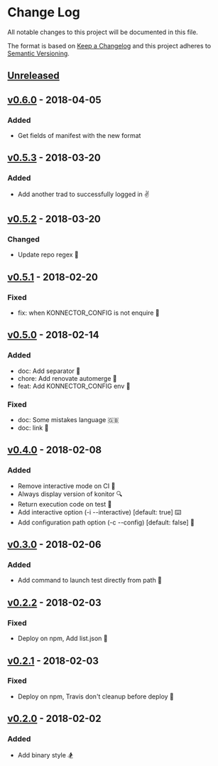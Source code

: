 # Change Log

All notable changes to this project will be documented in this file.

The format is based on [Keep a Changelog](http://keepachangelog.com/)
and this project adheres to [Semantic Versioning](http://semver.org/).


## [Unreleased]


## [v0.6.0] - 2018-04-05
### Added
- Get fields of manifest with the new format


## [v0.5.3] - 2018-03-20
### Added
- Add another trad to successfully logged in ✌️


## [v0.5.2] - 2018-03-20
### Changed
- Update repo regex 🛒


## [v0.5.1] - 2018-02-20
### Fixed
- fix: when KONNECTOR_CONFIG is not enquire 🐛


## [v0.5.0] - 2018-02-14
### Added
- doc: Add separator 📏
- chore: Add renovate automerge 🤞
- feat: Add KONNECTOR_CONFIG env 🤝
### Fixed
- doc: Some mistakes language 🇬🇧
- doc: link 🔗


## [v0.4.0] - 2018-02-08
### Added
- Remove interactive mode on CI 💉
- Always display version of konitor 🔍
- Return execution code on test 💪
- Add interactive option (-i --interactive) [default: true] ⌨️
- Add configuration path option (-c --config) [default: false] 🎒


## [v0.3.0] - 2018-02-06
### Added
- Add command to launch test directly from path 🐶


## [v0.2.2] - 2018-02-03
### Fixed
- Deploy on npm, Add list.json 🤪


## [v0.2.1] - 2018-02-03
### Fixed
- Deploy on npm, Travis don't cleanup before deploy 🛁


## [v0.2.0] - 2018-02-02
### Added
- Add binary style 🏂


[unreleased]: https://github.com/konnectors/konitor/compare/v0.6.0...HEAD
[v0.6.0]: https://github.com/konnectors/konitor/compare/v0.5.3...v0.6.0
[v0.5.3]: https://github.com/konnectors/konitor/compare/v0.5.2...v0.5.3
[v0.5.2]: https://github.com/konnectors/konitor/compare/v0.5.1...v0.5.2
[v0.5.1]: https://github.com/konnectors/konitor/compare/v0.5.0...v0.5.1
[v0.5.0]: https://github.com/konnectors/konitor/compare/v0.4.0...v0.5.0
[v0.4.0]: https://github.com/konnectors/konitor/compare/v0.3.0...v0.4.0
[v0.3.0]: https://github.com/konnectors/konitor/compare/v0.2.2...v0.3.0
[v0.2.2]: https://github.com/konnectors/konitor/compare/v0.2.1...v0.2.2
[v0.2.1]: https://github.com/konnectors/konitor/compare/v0.2.0...v0.2.1
[v0.2.0]: https://github.com/konnectors/konitor/compare/v0.1.1...v0.2.0
